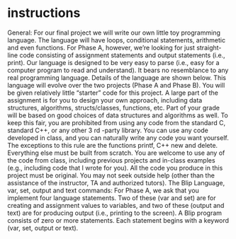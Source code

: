 # instructions
General: For our final project we will write our own little toy programming language. The language will have loops, conditional statements, arithmetic and even functions. For Phase A, however, we’re looking for just straight-line code consisting of assignment statements and output statements (i.e., print). Our language is designed to be very easy to parse (i.e., easy for a computer program to read and understand). It bears no resemblance to any real programming language. Details of the language are shown below. This language will evolve over the two projects (Phase A and Phase B).
You will be given relatively little “starter” code for this project. A large part of the assignment is for you to design your own approach, including data structures, algorithms, structs/classes, functions, etc. Part of your grade will be based on good choices of data structures and algorithms as well. To keep this fair, you are prohibited from using any code from the standard C, standard C++, or any other 3 rd -party library. You can use any code developed in class, and you can naturally write any code you want yourself. The exceptions to this rule are the functions printf, C++ new and delete. Everything else must be built from scratch. You are welcome to use any of the code from class, including previous projects and in-class examples (e.g., including code that I wrote for you).
All the code you produce in this project must be original. You may not seek outside help (other than the assistance of the instructor, TA and authorized tutors).
The Blip Language, var, set, output and text commands: For Phase A, we ask that you implement four language statements. Two of these (var and set) are for creating and assignment values to variables, and two of these (output and text) are for producing output (i.e., printing to the screen). A Blip program consists of zero or more statements. Each statement begins with a keyword (var, set, output or text).

